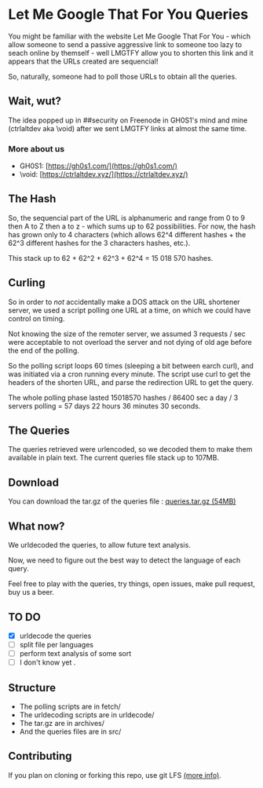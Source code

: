 # Let Me Google That For You Queries

You might be familiar with the website Let Me Google That For You - which allow someone to send a passive aggressive link to someone too lazy to seach online by themself - well LMGTFY allow you to shorten this link and it appears that the URLs created are sequencial!

So, naturally, someone had to poll those URLs to obtain all the queries.

## Wait, wut?

The idea popped up in ##security on Freenode in GH0S1's mind and mine (ctrlaltdev aka \void) after we sent LMGTFY links at almost the same time.

### More about us

- GH0S1: [https://gh0s1.com/](https://gh0s1.com/)
- \void: [https://ctrlaltdev.xyz/](https://ctrlaltdev.xyz/)

## The Hash

So, the sequencial part of the URL is alphanumeric and range from 0 to 9 then A to Z then a to z - which sums up to 62 possibilities. For now, the hash has grown only to 4 characters (which allows 62^4 different hashes + the 62^3 different hashes for the 3 characters hashes, etc.).

This stack up to 62 + 62^2 + 62^3 + 62^4 = 15 018 570 hashes.

## Curling

So in order to *not* accidentally make a DOS attack on the URL shortener server, we used a script polling one URL at a time, on which we could have control on timing.

Not knowing the size of the remoter server, we assumed 3 requests / sec were acceptable to not overload the server and not dying of old age before the end of the polling.

So the polling script loops 60 times (sleeping a bit between earch curl), and was initiated via a cron running every minute.
The script use curl to get the headers of the shorten URL, and parse the redirection URL to get the query.

The whole polling phase lasted 15018570 hashes / 86400 sec a day / 3 servers polling = 57 days 22 hours 36 minutes 30 seconds.

## The Queries

The queries retrieved were urlencoded, so we decoded them to make them available in plain text.
The current queries file stack up to 107MB.

## Download

You can download the tar.gz of the queries file : [queries.tar.gz (54MB)](https://github.com/ctrlaltdev/LMGTFY-queries/raw/master/archives/queries.tar.gz)

## What now?

We urldecoded the queries, to allow future text analysis.

Now, we need to figure out the best way to detect the language of each query.

Feel free to play with the queries, try things, open issues, make pull request, buy us a beer.

## TO DO

- [x] urldecode the queries
- [ ] split file per languages
- [ ] perform text analysis of some sort
- [ ] I don't know yet
.

## Structure

- The polling scripts are in fetch/
- The urldecoding scripts are in urldecode/
- The tar.gz are in archives/
- And the queries files are in src/

## Contributing

If you plan on cloning or forking this repo, use git LFS [(more info)](https://git-lfs.github.com/).
